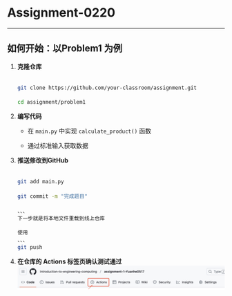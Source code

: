 # Assignment-0220
---
## 如何开始：以Problem1 为例
1. **克隆仓库**
   ```bash

   git clone https://github.com/your-classroom/assignment.git

   cd assignment/problem1

   ```

2. **编写代码**
   - 在 `main.py` 中实现 `calculate_product()` 函数

   - 通过标准输入获取数据

3. **推送修改到GitHub**

   ```bash

   git add main.py

   git commit -m "完成题目"

   、、、
   下一步就是将本地文件重载到线上仓库
   
   使用
   、、、
   git push 

   ```

4. **在仓库的 **Actions** 标签页确认测试通过**
![](./image/p1.jpg)
